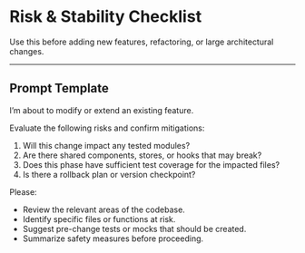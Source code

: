 # Risk & Stability Checklist

Use this before adding new features, refactoring, or large architectural changes.

---

## Prompt Template
I’m about to modify or extend an existing feature.

Evaluate the following risks and confirm mitigations:
1. Will this change impact any tested modules?
2. Are there shared components, stores, or hooks that may break?
3. Does this phase have sufficient test coverage for the impacted files?
4. Is there a rollback plan or version checkpoint?

Please:
- Review the relevant areas of the codebase.
- Identify specific files or functions at risk.
- Suggest pre-change tests or mocks that should be created.
- Summarize safety measures before proceeding.